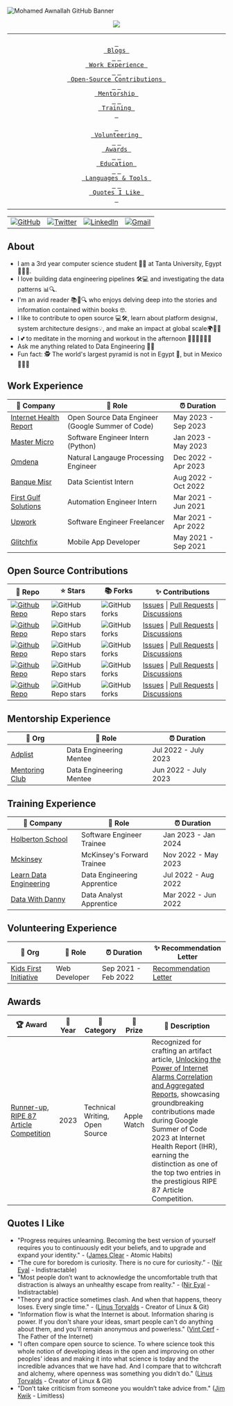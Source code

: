 <!-- ----------- HEAD SECTION ------------ -->

![Mohamed Awnallah GitHub Banner](https://user-images.githubusercontent.com/69568555/224833816-88af860b-a441-477f-9ed2-8b1e60a37a44.gif)


<p align="center">
  <img src="https://readme-typing-svg.herokuapp.com?color=0d8eceF&size=30&center=true&vCenter=true&width=550&height=70&lines=Hey+There+👋,+I'm+Mohamed;+An+Open+Source+Contributor+🌟;A+Data+Engineer+💻;A+Distributed+Systems+Fan+🌐;An+Avid+Reader+📖;">
</p>


<div align="center">

---

<span>[<kbd> <br> Blogs <br> </kbd>](https://medium.com/@mohamedawnallah)</span>
<span>[<kbd> <br> Work Experience <br> </kbd>](#work-experience)</span>
<span>[<kbd> <br> Open-Source Contributions <br> </kbd>](#open-source-contributions)</span>
<span>[<kbd> <br> Mentorship <br> </kbd>](#mentorship-experience)</span>
<span>[<kbd> <br> Training <br> </kbd>](#training-experience)</span>

<span>[<kbd> <br> Volunteering <br> </kbd>](#volunteering-experience)</span>
<span>[<kbd> <br> Awards <br> </kbd>](#awards)</span>
<span>[<kbd> <br> Education <br> </kbd>](#education)</span>
<span>[<kbd> <br> Languages & Tools <br> </kbd>](#languages--tools)</span>
<span>[<kbd> <br> Quotes I Like <br> </kbd>](#quotes-i-like)</span>

---

<table>
  <tr>
      <td><a href="https://github.com/mohamedawnallah"><img src="https://img.shields.io/github/followers/sayannath.svg?label=GitHub&style=social" alt="GitHub"></a></td>
    <td><a href="https://twitter.com/mohamedawnallah"><img src="https://img.shields.io/twitter/follow/sayannath2350?label=Twitter&style=social" alt="Twitter"></a></td>
    <td><a href="https://www.linkedin.com/in/mohamedawnallah"><img src="https://img.shields.io/badge/LinkedIn--_.svg?style=social&logo=linkedin" alt="LinkedIn"></a></td>
    <td><a href="mailto:mohamedmohey2352@gmail.com"><img src="https://img.shields.io/badge/Gmail--_.svg?style=social&logo=gmail" alt="Gmail"></a></td>
  </tr>
</table>

</div>

## About

- I am a 3rd year computer science student 👨‍🎓 at Tanta University, Egypt 🏫🇪🇬.
- I love building data engineering pipelines 🛠️💻 and investigating the data patterns 📊🔍.
- I'm an avid reader 📚📖🔍 who enjoys delving deep into the stories and information contained within books 🤓.
- I like to contribute to open source 💻🛠️, learn about platform design📊, system architecture designs💡, and make an impact at global scale🌍🦸‍♂️
- I 💕 to meditate in the morning and workout in the afternoon 🧘‍♂️💪🏋️‍♀️🌞
- Ask me anything related to Data Engineering 💬💡
- Fun fact: 🕵️ The world's largest pyramid is not in Egypt 🗿, but in Mexico 🌵🇲🇽

## Work Experience


| 🏢 Company | 💼 Role | ⏰ Duration |
| --- | --- | --- |
| [Internet Health Report](https://github.com/internetHealthReport/) | Open Source Data Engineer (Google Summer of Code) | May 2023 - Sep 2023 |
| [Master Micro](https://adt.master-micro.com/) | Software Engineer Intern (Python) | Jan 2023 - May 2023 |
| [Omdena](https://omdena.com/) | Natural Langauge Processing Engineer | Dec 2022 - Apr 2023 |
| [Banque Misr](https://www.banquemisr.com/) | Data Scientist Intern | Aug 2022 - Oct 2022 |
| [First Gulf Solutions](https://www.firstgulfsolutions.com/) | Automation Engineer Intern | Mar 2021 - Jun 2021 |
| [Upwork](https://www.upwork.com/) | Software Engineer Freelancer | Mar 2021 - Apr 2022 |
| [Glitchfix](https://glitchfix.net/) | Mobile App Developer | May 2021 - Sep 2021 |

## Open Source Contributions

| 🎁 Repo | ⭐ Stars | 📚 Forks | ✨ Contributions |
| --- | --- | --- | --- |
| [![Github Repo](https://img.shields.io/badge/ceph-rgw-blue?style=flat-square)](https://github.com/ceph/ceph) | ![GitHub Repo stars](https://img.shields.io/github/stars/ceph/ceph?style=flat-square) | ![GitHub forks](https://img.shields.io/github/forks/ceph/ceph?style=flat-square) | [Issues](https://github.com/ceph/ceph/issues?q=+is%3Aissue+author%3Amohamedawnallah) \| [Pull Requests](https://github.com/ceph/ceph/pulls?q=+is%3Apr+author%3Amohamedawnallah) \| [Discussions](https://github.com/ceph/ceph/discussions?discussions_q=+author%3Amohamedawnallah)
| [![Github Repo](https://img.shields.io/badge/lightningnetwork-lnd-blue?style=flat-square)](https://github.com/lightningnetwork/lnd) | ![GitHub Repo stars](https://img.shields.io/github/stars/lightningnetwork/lnd?style=flat-square) | ![GitHub forks](https://img.shields.io/github/forks/lightningnetwork/lnd?style=flat-square) | [Issues](https://github.com/lightningnetwork/lnd/issues?q=+is%3Aissue+author%3Amohamedawnallah) \| [Pull Requests](https://github.com/lightningnetwork/lnd/pulls?q=+is%3Apr+author%3Amohamedawnallah) \| [Discussions](https://github.com/lightningnetwork/lnd/discussions?discussions_q=+author%3Amohamedawnallah)
| [![Github Repo](https://img.shields.io/badge/btcsuite-btcd-blue?style=flat-square)](https://github.com/btcsuite/btcd) | ![GitHub Repo stars](https://img.shields.io/github/stars/btcsuite/btcd?style=flat-square) | ![GitHub forks](https://img.shields.io/github/forks/btcsuite/btcd?style=flat-square) | [Issues](https://github.com/btcsuite/btcd/issues?q=+is%3Aissue+author%3Amohamedawnallah) \| [Pull Requests](https://github.com/btcsuite/btcd/pulls?q=+is%3Apr+author%3Amohamedawnallah) \| [Discussions](https://github.com/btcsuite/btcd/discussions?discussions_q=+author%3Amohamedawnallah)
| [![Github Repo](https://img.shields.io/badge/ihr-website-blue?style=flat-square)](https://github.com/InternetHealthReport/ihr-website) | ![GitHub Repo stars](https://img.shields.io/github/stars/InternetHealthReport/ihr-website?style=flat-square) | ![GitHub forks](https://img.shields.io/github/forks/InternetHealthReport/ihr-website?style=flat-square) | [Issues](https://github.com/InternetHealthReport/ihr-website/issues?q=+is%3Aissue+author%3Amohamedawnallah+) \| [Pull Requests](https://github.com/InternetHealthReport/ihr-website/pulls?q=+is%3Apr+author%3Amohamedawnallah+) \| [Discussions](https://github.com/orgs/InternetHealthReport/discussions?discussions_q=author%3Amohamedawnallah)
| [![Github Repo](https://img.shields.io/badge/ihr-internet_yellow_pages-blue?style=flat-square)](https://github.com/InternetHealthReport/internet-yellow-pages) | ![GitHub Repo stars](https://img.shields.io/github/stars/InternetHealthReport/internet-yellow-pages?style=flat-square) | ![GitHub forks](https://img.shields.io/github/forks/InternetHealthReport/internet-yellow-pages?style=flat-square) | [Issues](https://github.com/InternetHealthReport/internet-yellow-pages/issues?q=+is%3Aissue+author%3Amohamedawnallah+) \| [Pull Requests](https://github.com/InternetHealthReport/internet-yellow-pages/pulls?q=+is%3Apr+author%3Amohamedawnallah+) \| [Discussions](https://github.com/orgs/InternetHealthReport/discussions?discussions_q=author%3Amohamedawnallah)

## Mentorship Experience
| 🏢 Org | 💼 Role | ⏰ Duration |
| --- | --- | --- |
| [Adplist](https://adplist.org/members/mohamed-awnallah) | Data Engineering Mentee | Jul 2022 - July 2023
| [Mentoring Club](https://www.mentoring-club.com/) | Data Engineering Mentee | Jun 2022 - July 2023

## Training Experience


| 🏢 Company | 💼 Role | ⏰ Duration |
| --- | --- | --- |
| [Holberton School](https://www.holbertonschool.com/) | Software Engineer Trainee | Jan 2023 - Jan 2024 |
| [Mckinsey](https://www.mckinsey.com/forward/overview) | McKinsey's Forward Trainee | Nov 2022 - May 2023 |
| [Learn Data Engineering](https://learndataengineering.com/) | Data Engineering Apprentice | Jul 2022 - Aug 2022 |
| [Data With Danny](https://www.datawithdanny.com/) | Data Analyst Apprentice | Mar 2022 - Jun 2022

## Volunteering Experience
| 🏢 Org | 💼 Role | ⏰ Duration | ✨ Recommendation Letter |
| --- | --- | --- | --- |
| [Kids First Initiative](https://www.kidsfirstinitiative.org/) | Web Developer  | Sep 2021 - Feb 2022 | [Recommendation Letter](https://bit.ly/3GuiRLV)

## Awards

| 🏆 Award | 📅 Year | 🏅 Category | 🎁 Prize | 🌟 Description |
| --- | --- | --- | --- | --- |
| [Runner-up, RIPE 87 Article Competition](https://ripe87.ripe.net/) | 2023 | Technical Writing, Open Source | Apple Watch | Recognized for crafting an artifact article, [Unlocking the Power of Internet Alarms Correlation and Aggregated Reports](https://labs.ripe.net/author/mohamedawnallah/unlocking-the-power-of-internet-alarms-correlation-and-aggregated-reports/), showcasing groundbreaking contributions made during Google Summer of Code 2023 at Internet Health Report (IHR), earning the distinction as one of the top two entries in the prestigious RIPE 87 Article Competition. |

## Quotes I Like
- "Progress requires unlearning. Becoming the best version of yourself requires you to continuously edit your beliefs, and to upgrade and expand your identity." - ([James Clear](https://en.wikipedia.org/wiki/James_Clear) - Atomic Habits)
- “The cure for boredom is curiosity. There is no cure for curiosity.” - ([Nir Eyal](https://en.wikipedia.org/wiki/Nir_Eyal) - Indistractable)
- "Most people don’t want to acknowledge the uncomfortable truth that distraction is always an unhealthy escape from reality." - ([Nir Eyal](https://en.wikipedia.org/wiki/Nir_Eyal) - Indistractable)
- "Theory and practice sometimes clash. And when that happens, theory loses. Every single time." - ([Linus Torvalds](https://en.wikipedia.org/wiki/Linus_Torvalds) - Creator of Linux & Git)
- "Information flow is what the Internet is about. Information sharing is power. If you don't share your ideas, smart people can't do anything about them, and you'll remain anonymous and powerless." ([Vint Cerf](https://en.wikipedia.org/wiki/Vint_Cerf) - The Father of the Internet)
- "I often compare open source to science. To where science took this whole notion of developing ideas in the open and improving on other peoples' ideas and making it into what science is today and the incredible advances that we have had. And I compare that to witchcraft and alchemy, where openness was something you didn't do." ([Linus Torvalds](https://en.wikipedia.org/wiki/Linus_Torvalds) - Creator of Linux & Git)
- "Don’t take criticism from someone you wouldn’t take advice from." ([Jim Kwik](https://en.wikipedia.org/wiki/Jim_Kwik) - Limitless)
